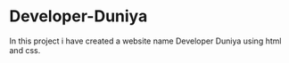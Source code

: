 # Developer-Duniya
In this project i have created a website name Developer Duniya using html and css.

